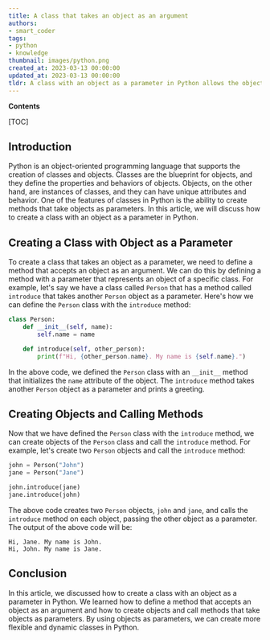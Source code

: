 ```yaml
---
title: A class that takes an object as an argument
authors:
- smart_coder
tags:
- python
- knowledge
thumbnail: images/python.png
created_at: 2023-03-13 00:00:00
updated_at: 2023-03-13 00:00:00
tldr: A class with an object as a parameter in Python allows the object to be passed as an argument to the class constructor, allowing for greater flexibility and reusability of code.
---
```


**Contents**

[TOC]

## Introduction

Python is an object-oriented programming language that supports the creation of classes and objects. Classes are the blueprint for objects, and they define the properties and behaviors of objects. Objects, on the other hand, are instances of classes, and they can have unique attributes and behavior. One of the features of classes in Python is the ability to create methods that take objects as parameters. In this article, we will discuss how to create a class with an object as a parameter in Python.

## Creating a Class with Object as a Parameter

To create a class that takes an object as a parameter, we need to define a method that accepts an object as an argument. We can do this by defining a method with a parameter that represents an object of a specific class. For example, let's say we have a class called `Person` that has a method called `introduce` that takes another `Person` object as a parameter. Here's how we can define the `Person` class with the `introduce` method:

```python
class Person:
    def __init__(self, name):
        self.name = name

    def introduce(self, other_person):
        print(f"Hi, {other_person.name}. My name is {self.name}.")
```

In the above code, we defined the `Person` class with an `__init__` method that initializes the `name` attribute of the object. The `introduce` method takes another `Person` object as a parameter and prints a greeting.

## Creating Objects and Calling Methods

Now that we have defined the `Person` class with the `introduce` method, we can create objects of the `Person` class and call the `introduce` method. For example, let's create two `Person` objects and call the `introduce` method:

```python
john = Person("John")
jane = Person("Jane")

john.introduce(jane)
jane.introduce(john)
```

The above code creates two `Person` objects, `john` and `jane`, and calls the `introduce` method on each object, passing the other object as a parameter. The output of the above code will be:

```
Hi, Jane. My name is John.
Hi, John. My name is Jane.
```

## Conclusion

In this article, we discussed how to create a class with an object as a parameter in Python. We learned how to define a method that accepts an object as an argument and how to create objects and call methods that take objects as parameters. By using objects as parameters, we can create more flexible and dynamic classes in Python.
